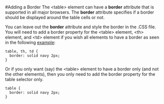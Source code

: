 
#Adding a Border
The &lt;table&gt; element can have a **border** attribute that is supported in all major browsers. The **border**
attribute specifies if a border should be displayed around the table cells or not.

You can leave out the **border** attribute and style the border in the .CSS file.
You will need to add a border property for the &lt;table&gt; element, &lt;th&gt; element, and &lt;td&gt; element if you wish
all elements to have a border as seen in the following <a href="archives/Class Htmls/simpletable2.htm" target="_blank">example</a>:

~~~
table, th, td {
  border: solid navy 2px;
}
~~~

Or if you only want (say) the &lt;table&gt; element to have a border only (and not the other elements), then you only need to add the 
border property for the table selector only.

~~~
table {
  border: solid navy 2px;
}
~~~

